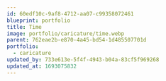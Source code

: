 ```yaml
---
id: 60edf10c-9af8-4712-aa07-c99358072461
blueprint: portfolio
title: Time
image: portfolio/caricature/time.webp
parent: 762eae2b-e870-4a45-bd54-1d485507701d
portfolio:
  - caricature
updated_by: 733e613e-5f4f-4943-b04a-83cf5f969268
updated_at: 1693075832
---
```

